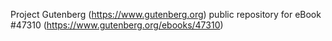 Project Gutenberg (https://www.gutenberg.org) public repository for eBook #47310 (https://www.gutenberg.org/ebooks/47310)

